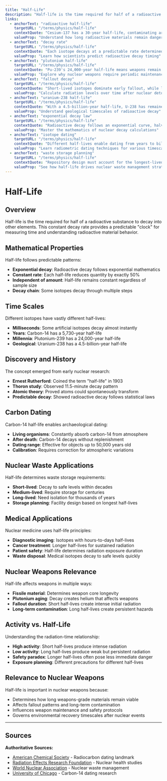 ```yaml
---
title: "Half-Life"
description: "Half-life is the time required for half of a radioactive substance to decay into other elements."
links:
  - anchorText: "radioactive half-life"
    targetURL: "/terms/physics/half-life"
    contextQuote: "Cesium-137 has a 30-year half-life, contaminating areas for centuries"
    valueProp: "Understand how long radioactive materials remain dangerous"
  - anchorText: "decay rate"
    targetURL: "/terms/physics/half-life"
    contextQuote: "Each isotope decays at a predictable rate determined by its half-life"
    valueProp: "Learn how scientists predict radioactive decay timing"
  - anchorText: "plutonium half-life"
    targetURL: "/terms/physics/half-life"
    contextQuote: "Pu-239's 24,000-year half-life means weapons remain viable for decades"
    valueProp: "Explore why nuclear weapons require periodic maintenance"
  - anchorText: "fallout decay"
    targetURL: "/terms/physics/half-life"
    contextQuote: "Short-lived isotopes dominate early fallout, while long-lived ones persist"
    valueProp: "Calculate radiation levels over time after nuclear detonation"
  - anchorText: "uranium-238 half-life"
    targetURL: "/terms/physics/half-life"
    contextQuote: "With a 4.5-billion-year half-life, U-238 has remained since Earth's formation"
    valueProp: "Understand geological timescales of radioactive decay"
  - anchorText: "exponential decay law"
    targetURL: "/terms/physics/half-life"
    contextQuote: "Radioactive decay follows an exponential curve, halving every half-life period"
    valueProp: "Master the mathematics of nuclear decay calculations"
  - anchorText: "isotope dating"
    targetURL: "/terms/physics/half-life"
    contextQuote: "Different half-lives enable dating from years to billions of years"
    valueProp: "Learn radiometric dating techniques for various timescales"
  - anchorText: "waste storage planning"
    targetURL: "/terms/physics/half-life"
    contextQuote: "Repository design must account for the longest-lived radioactive isotopes"
    valueProp: "See how half-life drives nuclear waste management strategies"
---
```


# Half-Life

## Overview

Half-life is the time required for half of a radioactive substance to decay into other elements. This constant decay rate provides a predictable "clock" for measuring time and understanding radioactive material behavior.

## Mathematical Properties

Half-life follows predictable patterns:
- **Exponential decay**: Radioactive decay follows exponential mathematics
- **Constant rate**: Each half-life reduces quantity by exactly 50%
- **Independent of amount**: Half-life remains constant regardless of sample size
- **Decay chain**: Some isotopes decay through multiple steps

## Time Scales

Different isotopes have vastly different half-lives:
- **Milliseconds**: Some artificial isotopes decay almost instantly
- **Years**: Carbon-14 has a 5,730-year half-life
- **Millennia**: Plutonium-239 has a 24,000-year half-life
- **Geological**: Uranium-238 has a 4.5-billion-year half-life

## Discovery and History

The concept emerged from early nuclear research:
- **Ernest Rutherford**: Coined the term "half-life" in 1903
- **Thoron study**: Observed 11.5-minute decay pattern
- **Atomic theory**: Proved atoms could spontaneously transform
- **Predictable decay**: Showed radioactive decay follows statistical laws

## Carbon Dating

Carbon-14 half-life enables archaeological dating:
- **Living organisms**: Constantly absorb carbon-14 from atmosphere
- **After death**: Carbon-14 decays without replenishment
- **Dating range**: Effective for objects up to 50,000 years old
- **Calibration**: Requires correction for atmospheric variations

## Nuclear Waste Applications

Half-life determines waste storage requirements:
- **Short-lived**: Decay to safe levels within decades
- **Medium-lived**: Require storage for centuries
- **Long-lived**: Need isolation for thousands of years
- **Storage planning**: Facility design based on longest half-lives

## Medical Applications

Nuclear medicine uses half-life principles:
- **Diagnostic imaging**: Isotopes with hours-to-days half-lives
- **Cancer treatment**: Longer half-lives for sustained radiation
- **Patient safety**: Half-life determines radiation exposure duration
- **Waste disposal**: Medical isotopes decay to safe levels quickly

## Nuclear Weapons Relevance

Half-life affects weapons in multiple ways:
- **Fissile material**: Determines weapon core longevity
- **Plutonium aging**: Decay creates helium that affects weapons
- **Fallout duration**: Short half-lives create intense initial radiation
- **Long-term contamination**: Long half-lives create persistent hazards

## Activity vs. Half-Life

Understanding the radiation-time relationship:
- **High activity**: Short half-lives produce intense radiation
- **Low activity**: Long half-lives produce weak but persistent radiation
- **Safety paradox**: Longer half-lives often pose less immediate danger
- **Exposure planning**: Different precautions for different half-lives

## Relevance to Nuclear Weapons

Half-life is important in nuclear weapons because:
- Determines how long weapons-grade materials remain viable
- Affects fallout patterns and long-term contamination
- Influences weapon maintenance and safety protocols
- Governs environmental recovery timescales after nuclear events

---

## Sources

**Authoritative Sources:**

- [American Chemical Society](https://www.acs.org) - Radiocarbon dating landmark
- [Radiation Effects Research Foundation](https://www.rerf.or.jp) - Nuclear health studies
- [World Nuclear Association](https://world-nuclear.org) - Nuclear waste management
- [University of Chicago](https://news.uchicago.edu) - Carbon-14 dating research
